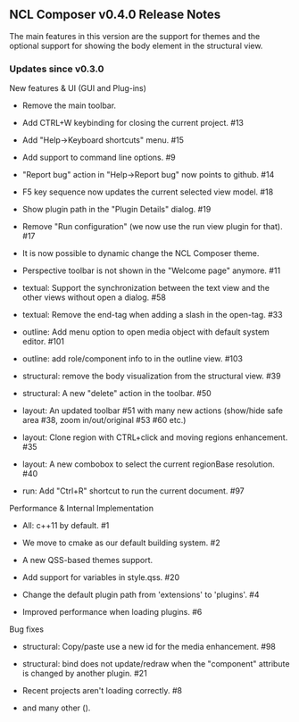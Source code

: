 ## NCL Composer v0.4.0 Release Notes

The main features in this version are the support for themes and the optional
support for showing the body element in the structural view.

### Updates since v0.3.0

New features & UI (GUI and Plug-ins)

  * Remove the main toolbar.

  * Add CTRL+W keybinding for closing the current project. #13

  * Add "Help->Keyboard shortcuts" menu. #15

  * Add support to command line options. #9

  * "Report bug" action in "Help->Report bug" now points to github. #14

  * F5 key sequence now updates the current selected view model. #18

  * Show plugin path in the "Plugin Details" dialog. #19

  * Remove "Run configuration" (we now use the run view plugin for that). #17

  * It is now possible to dynamic change the NCL Composer theme. 

  * Perspective toolbar is not shown in the "Welcome page" anymore. #11

  * textual: Support the synchronization between the text view and the other
    views without open a dialog. #58

  * textual: Remove the end-tag when adding a slash in the open-tag. #33

  * outline: Add menu option to open media object with default system editor.
    #101

  * outline: add role/component info to <bind/> in the outline view. #103

  * structural: remove the body visualization from the structural view. #39

  * structural: A new "delete" action in the toolbar. #50

  * layout: An updated toolbar #51 with many new actions (show/hide safe area
    #38, zoom in/out/original #53 #60 etc.)

  * layout: Clone region with CTRL+click and moving regions enhancement. #35

  * layout: A new combobox to select the current regionBase resolution. #40

  * run: Add "Ctrl+R" shortcut to run the current document. #97

Performance & Internal Implementation

  * All: c++11 by default. #1

  * We move to cmake as our default building system. #2 
  
  * A new QSS-based themes support.

  * Add support for variables in style.qss. #20

  * Change the default plugin path from 'extensions' to 'plugins'. #4

  * Improved performance when loading plugins. #6

Bug fixes

  * structural: Copy/paste  use a new id for the media enhancement. #98

  * structural: bind does not update/redraw when the "component" attribute is
    changed by another plugin. #21

  * Recent projects aren't loading correctly. #8

  * and many other ().
